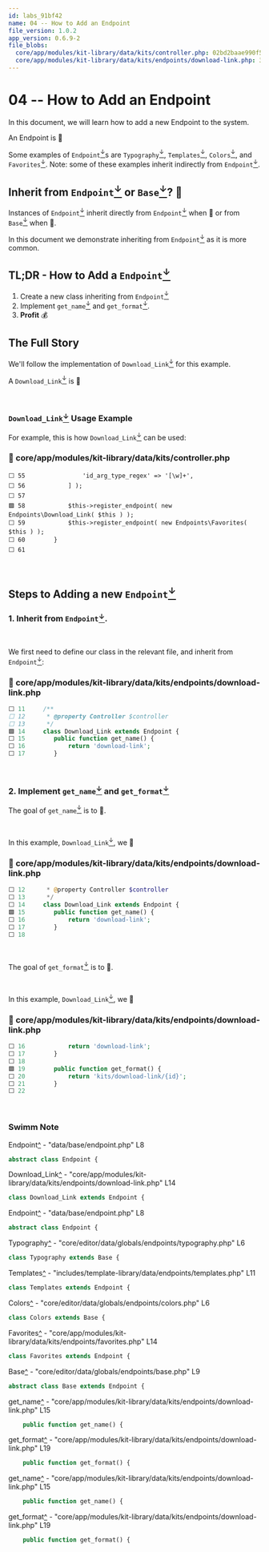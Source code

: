```yaml
---
id: labs_91bf42
name: 04 -- How to Add an Endpoint
file_version: 1.0.2
app_version: 0.6.9-2
file_blobs:
  core/app/modules/kit-library/data/kits/controller.php: 02bd2baae990f564d1f48bb52a7173f7d8f99a54
  core/app/modules/kit-library/data/kits/endpoints/download-link.php: 3cdc0e456d3b5a65661947f5b26d6d8faff8efa8
---
```

# 04 -- How to Add an Endpoint

In this document, we will learn how to add a new Endpoint to the system.

An Endpoint is 🙋‍



Some examples of `Endpoint`[<sup id="7fac47">↓</sup>](#f-7fac47)s are `Typography`[<sup id="d75f8c">↓</sup>](#f-d75f8c), `Templates`[<sup id="6d0405">↓</sup>](#f-6d0405), `Colors`[<sup id="c4299f">↓</sup>](#f-c4299f), and `Favorites`[<sup id="6706d8">↓</sup>](#f-6706d8).
Note: some of these examples inherit indirectly from `Endpoint`[<sup id="7fac47">↓</sup>](#f-7fac47).
## Inherit from `Endpoint`[<sup id="bdc5b2">↓</sup>](#f-bdc5b2) or `Base`[<sup id="ec8380">↓</sup>](#f-ec8380)? 🤔

Instances of `Endpoint`[<sup id="7fac47">↓</sup>](#f-7fac47) inherit directly from `Endpoint`[<sup id="7fac47">↓</sup>](#f-7fac47) when 🙋 or from `Base`[<sup id="ec8380">↓</sup>](#f-ec8380) when 🙋‍.

In this document we demonstrate inheriting from `Endpoint`[<sup id="bdc5b2">↓</sup>](#f-bdc5b2) as it is more common.

## TL;DR - How to Add a `Endpoint`[<sup id="bdc5b2">↓</sup>](#f-bdc5b2)

1. Create a new class inheriting from `Endpoint`[<sup id="bdc5b2">↓</sup>](#f-bdc5b2)&nbsp;
2. Implement `get_name`[<sup id="fab6ef">↓</sup>](#f-fab6ef) and `get_format`[<sup id="11fb8d">↓</sup>](#f-11fb8d).
4. **Profit** 💰

## The Full Story
We'll follow the implementation of `Download_Link`[<sup id="03b934">↓</sup>](#f-03b934) for this example.

A `Download_Link`[<sup id="03b934">↓</sup>](#f-03b934) is 🙋

<br/>

### `Download_Link`[<sup id="03b934">↓</sup>](#f-03b934) Usage Example
For example, this is how `Download_Link`[<sup id="03b934">↓</sup>](#f-03b934) can be used:
<!-- NOTE-swimm-snippet: the lines below links your snippet to Swimm -->
### 📄 core/app/modules/kit-library/data/kits/controller.php
```
⬜ 55     			'id_arg_type_regex' => '[\w]+',
⬜ 56     		] );
⬜ 57     
🟩 58     		$this->register_endpoint( new Endpoints\Download_Link( $this ) );
⬜ 59     		$this->register_endpoint( new Endpoints\Favorites( $this ) );
⬜ 60     	}
⬜ 61     
```

<br/>


## Steps to Adding a new `Endpoint`[<sup id="bdc5b2">↓</sup>](#f-bdc5b2)
### 1\. Inherit from `Endpoint`[<sup id="bdc5b2">↓</sup>](#f-bdc5b2).

<br/>

We first need to define our class in the relevant file, and inherit from `Endpoint`[<sup id="bdc5b2">↓</sup>](#f-bdc5b2):
<!-- NOTE-swimm-snippet: the lines below links your snippet to Swimm -->
### 📄 core/app/modules/kit-library/data/kits/endpoints/download-link.php
```php
⬜ 11     /**
⬜ 12      * @property Controller $controller
⬜ 13      */
🟩 14     class Download_Link extends Endpoint {
⬜ 15     	public function get_name() {
⬜ 16     		return 'download-link';
⬜ 17     	}
```

<br/>





### 2\. Implement `get_name`[<sup id="fab6ef">↓</sup>](#f-fab6ef) and `get_format`[<sup id="11fb8d">↓</sup>](#f-11fb8d)
The goal of `get_name`[<sup id="87179b">↓</sup>](#f-87179b) is to 🙋.

<br/>

In this example, `Download_Link`[<sup id="03b934">↓</sup>](#f-03b934), we 🙋
<!-- NOTE-swimm-snippet: the lines below links your snippet to Swimm -->
### 📄 core/app/modules/kit-library/data/kits/endpoints/download-link.php
```php
⬜ 12      * @property Controller $controller
⬜ 13      */
⬜ 14     class Download_Link extends Endpoint {
🟩 15     	public function get_name() {
⬜ 16     		return 'download-link';
⬜ 17     	}
⬜ 18     
```

<br/>

The goal of `get_format`[<sup id="f68eb5">↓</sup>](#f-f68eb5) is to 🙋.

<br/>

In this example, `Download_Link`[<sup id="03b934">↓</sup>](#f-03b934), we 🙋
<!-- NOTE-swimm-snippet: the lines below links your snippet to Swimm -->
### 📄 core/app/modules/kit-library/data/kits/endpoints/download-link.php
```php
⬜ 16     		return 'download-link';
⬜ 17     	}
⬜ 18     
🟩 19     	public function get_format() {
⬜ 20     		return 'kits/download-link/{id}';
⬜ 21     	}
⬜ 22     
```

<br/>




<!-- THIS IS AN AUTOGENERATED SECTION. DO NOT EDIT THIS SECTION DIRECTLY -->

### Swimm Note

<span id="f-bdc5b2">Endpoint</span>[^](#bdc5b2) - "data/base/endpoint.php" L8
```php
abstract class Endpoint {
```

<span id="f-03b934">Download_Link</span>[^](#03b934) - "core/app/modules/kit-library/data/kits/endpoints/download-link.php" L14
```php
class Download_Link extends Endpoint {
```

<span id="f-7fac47">Endpoint</span>[^](#7fac47) - "data/base/endpoint.php" L8
```php
abstract class Endpoint {
```

<span id="f-d75f8c">Typography</span>[^](#d75f8c) - "core/editor/data/globals/endpoints/typography.php" L6
```php
class Typography extends Base {
```

<span id="f-6d0405">Templates</span>[^](#6d0405) - "includes/template-library/data/endpoints/templates.php" L11
```php
class Templates extends Endpoint {
```

<span id="f-c4299f">Colors</span>[^](#c4299f) - "core/editor/data/globals/endpoints/colors.php" L6
```php
class Colors extends Base {
```

<span id="f-6706d8">Favorites</span>[^](#6706d8) - "core/app/modules/kit-library/data/kits/endpoints/favorites.php" L14
```php
class Favorites extends Endpoint {
```

<span id="f-ec8380">Base</span>[^](#ec8380) - "core/editor/data/globals/endpoints/base.php" L9
```php
abstract class Base extends Endpoint {
```

<span id="f-fab6ef">get_name</span>[^](#fab6ef) - "core/app/modules/kit-library/data/kits/endpoints/download-link.php" L15
```php
	public function get_name() {
```

<span id="f-11fb8d">get_format</span>[^](#11fb8d) - "core/app/modules/kit-library/data/kits/endpoints/download-link.php" L19
```php
	public function get_format() {
```

<span id="f-87179b">get_name</span>[^](#87179b) - "core/app/modules/kit-library/data/kits/endpoints/download-link.php" L15
```php
	public function get_name() {
```

<span id="f-f68eb5">get_format</span>[^](#f68eb5) - "core/app/modules/kit-library/data/kits/endpoints/download-link.php" L19
```php
	public function get_format() {
```
